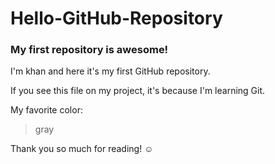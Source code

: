 # Hello-GitHub-Repository 


### My first repository is awesome!
 

I'm khan and here it's my first GitHub repository.

If you see this file on my project, it's because I'm learning Git.
 

My favorite color:
 

> gray
 

Thank you so much for reading! ☺


